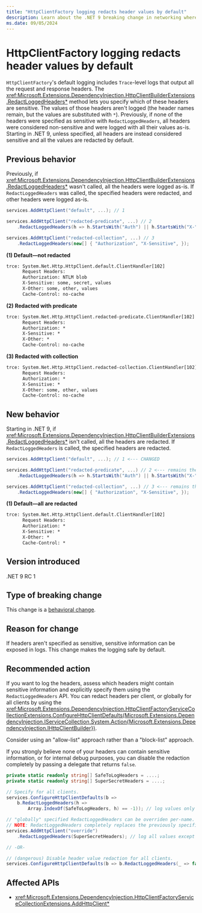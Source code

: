 ```yaml
---
title: "HttpClientFactory logging redacts header values by default"
description: Learn about the .NET 9 breaking change in networking where HttpClientFactory logging redacts all header values by default.
ms.date: 09/05/2024
---
```

# HttpClientFactory logging redacts header values by default

`HttpClientFactory`'s default logging includes `Trace`-level logs that output all the request and response headers. The <xref:Microsoft.Extensions.DependencyInjection.HttpClientBuilderExtensions.RedactLoggedHeaders*> method lets you specify which of these headers are sensitive. The values of those headers aren't logged (the header names remain, but the values are substituted with `*`). Previously, if none of the headers were specified as sensitive with `RedactLoggedHeaders`, all headers were considered non-sensitive and were logged with all their values as-is. Starting in .NET 9, unless specified, all headers are instead considered sensitive and all the values are redacted by default.

## Previous behavior

Previously, if <xref:Microsoft.Extensions.DependencyInjection.HttpClientBuilderExtensions.RedactLoggedHeaders*> wasn't called, all the headers were logged as-is. If `RedactLoggedHeaders` was called, the specified headers were redacted, and other headers were logged as-is.

```csharp
services.AddHttpClient("default", ...); // 1

services.AddHttpClient("redacted-predicate", ...) // 2
    .RedactLoggedHeaders(h => h.StartsWith("Auth") || h.StartsWith("X-"));

services.AddHttpClient("redacted-collection", ...) // 3
    .RedactLoggedHeaders(new[] { "Authorization", "X-Sensitive", });
```

**(1) Default&mdash;not redacted**

```txt
trce: System.Net.Http.HttpClient.default.ClientHandler[102]
      Request Headers:
      Authorization: NTLM blob
      X-Sensitive: some, secret, values
      X-Other: some, other, values
      Cache-Control: no-cache
```

**(2) Redacted with predicate**

```txt
trce: System.Net.Http.HttpClient.redacted-predicate.ClientHandler[102]
      Request Headers:
      Authorization: *
      X-Sensitive: *
      X-Other: *
      Cache-Control: no-cache
```

**(3) Redacted with collection**

```txt
trce: System.Net.Http.HttpClient.redacted-collection.ClientHandler[102]
      Request Headers:
      Authorization: *
      X-Sensitive: *
      X-Other: some, other, values
      Cache-Control: no-cache
```

## New behavior

Starting in .NET 9, if <xref:Microsoft.Extensions.DependencyInjection.HttpClientBuilderExtensions.RedactLoggedHeaders*> isn't called, all the headers are redacted. If `RedactLoggedHeaders` is called, the specified headers are redacted.

```csharp
services.AddHttpClient("default", ...); // 1 <--- CHANGED

services.AddHttpClient("redacted-predicate", ...) // 2 <--- remains the same
    .RedactLoggedHeaders(h => h.StartsWith("Auth") || h.StartsWith("X-"));

services.AddHttpClient("redacted-collection", ...) // 3 <--- remains the same
    .RedactLoggedHeaders(new[] { "Authorization", "X-Sensitive", });
```

**(1) Default&mdash;all are redacted**

```txt
trce: System.Net.Http.HttpClient.default.ClientHandler[102]
      Request Headers:
      Authorization: *
      X-Sensitive: *
      X-Other: *
      Cache-Control: *
```

## Version introduced

.NET 9 RC 1

## Type of breaking change

This change is a [behavioral change](../../categories.md#behavioral-change).

## Reason for change

If headers aren't specified as sensitive, sensitive information can be exposed in logs. This change makes the logging safe by default.

## Recommended action

If you want to log the headers, assess which headers might contain sensitive information and explicitly specify them using the `RedactLoggedHeaders` API. You can redact headers per client, or globally for all clients by using the <xref:Microsoft.Extensions.DependencyInjection.HttpClientFactoryServiceCollectionExtensions.ConfigureHttpClientDefaults(Microsoft.Extensions.DependencyInjection.IServiceCollection,System.Action{Microsoft.Extensions.DependencyInjection.IHttpClientBuilder})>.

Consider using an "allow-list" approach rather than a "block-list" approach.

If you strongly believe none of your headers can contain sensitive information, or for internal debug purposes, you can disable the redaction completely by passing a delegate that returns `false`.

```csharp
private static readonly string[] SafeToLogHeaders = ....;
private static readonly string[] SuperSecretHeaders = ....;

// Specify for all clients.
services.ConfigureHttpClientDefaults(b =>
    b.RedactLoggedHeaders(h =>
        Array.IndexOf(SafeToLogHeaders, h) == -1)); // log values only for SafeToLogHeaders

// "globally" specified RedactLoggedHeaders can be overriden per-name.
// NOTE: RedactLoggedHeaders completely replaces the previously specified check.
services.AddHttpClient("override")
    .RedactLoggedHeaders(SuperSecretHeaders); // log all values except SuperSecretHeaders

// -OR-

// (dangerous) Disable header value redaction for all clients.
services.ConfigureHttpClientDefaults(b => b.RedactLoggedHeaders(_ => false));
```

## Affected APIs

- <xref:Microsoft.Extensions.DependencyInjection.HttpClientFactoryServiceCollectionExtensions.AddHttpClient*>
